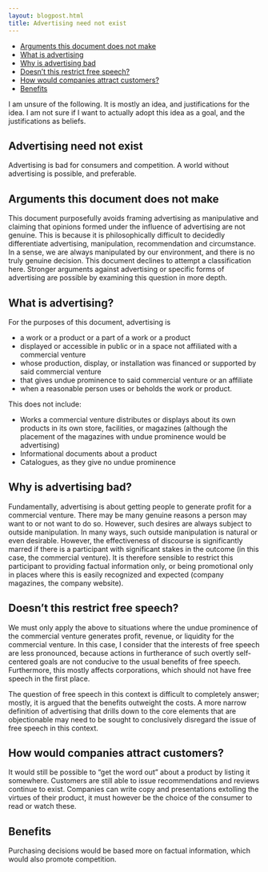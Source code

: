 ```yaml
---
layout: blogpost.html
title: Advertising need not exist
---
```


<div id="left-comment">

- [Arguments this document does not make](#arguments-this-document-does-not-make)
- [What is advertising](#what-is-advertising)
- [Why is advertising bad](#why-is-advertising-bad)
- [Doesn’t this restrict free speech?](#doesnt-this-restrict-free-speech)
- [How would companies attract customers?](#how-would-companies-attract-customers)
- [Benefits](#benefits)

</div>

<article>

I am unsure of the following. It is mostly an idea, and justifications for the idea.
I am not sure if I want to actually adopt this idea as a goal, and the justifications as beliefs.

# Advertising need not exist

Advertising is bad for consumers and competition.
A world without advertising is possible, and preferable.

## Arguments this document does not make

This document purposefully avoids framing advertising as manipulative
and claiming that opinions formed under the influence of advertising are not genuine.
This is because it is philosophically difficult to decidedly differentiate advertising,
manipulation, recommendation and circumstance.
In a sense, we are always manipulated by our environment, and there is no truly genuine decision.
This document declines to attempt a classification here.
Stronger arguments against advertising or specific forms of advertising are possible by
examining this question in more depth.

## What is advertising?

For the purposes of this document, advertising is
- a work or a product or a part of a work or a product
- displayed or accessible in public or in a space not affiliated with a commercial venture
- whose production, display, or installation was financed or supported by said commercial venture
- that gives undue prominence to said commercial venture or an affiliate
- when a reasonable person uses or beholds the work or product.

This does not include:
- Works a commercial venture distributes or displays about its own products in its own store, facilities,
  or magazines (although the placement of the magazines with undue prominence would be advertising)
- Informational documents about a product
- Catalogues, as they give no undue prominence

## Why is advertising bad?

Fundamentally, advertising is about getting people to generate profit for a commercial venture.
There may be many genuine reasons a person may want to or not want to do so.
However, such desires are always subject to outside manipulation.
In many ways, such outside manipulation is natural or even desirable.
However, the effectiveness of discourse is significantly marred if there is a participant
with significant stakes in the outcome (in this case, the commercial venture).
It is therefore sensible to restrict this participant to providing factual information only,
or being promotional only in places where this is easily recognized and expected
(company magazines, the company website).

## Doesn’t this restrict free speech?

We must only apply the above to situations where the undue prominence of the commercial venture
generates profit, revenue, or liquidity for the commercial venture.
In this case, I consider that the interests of free speech are less pronounced, because actions in
furtherance of such overtly self-centered goals are not conducive to the usual benefits of free speech.
Furthermore, this mostly affects corporations, which should not have free speech in the first place.

The question of free speech in this context is difficult to completely answer; mostly, it is
argued that the benefits outweight the costs. A more narrow definition of advertising that
drills down to the core elements that are objectionable may need to be sought to conclusively disregard
the issue of free speech in this context.

## How would companies attract customers?

It would still be possible to “get the word out” about a product by listing it somewhere.
Customers are still able to issue recommendations and reviews continue to exist.
Companies can write copy and presentations extolling the virtues of their product,
it must however be the choice of the consumer to read or watch these.

## Benefits

Purchasing decisions would be based more on factual information, which would also promote competition.

</article>
